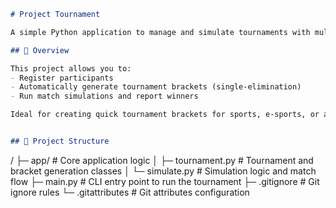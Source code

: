 ```markdown
# Project Tournament

A simple Python application to manage and simulate tournaments with multiple participants.

## 🧠 Overview

This project allows you to:
- Register participants
- Automatically generate tournament brackets (single-elimination)
- Run match simulations and report winners

Ideal for creating quick tournament brackets for sports, e-sports, or any competitive events.


## 📂 Project Structure


```
/
├─ app/               # Core application logic
│   ├─ tournament.py  # Tournament and bracket generation classes
│   └─ simulate.py    # Simulation logic and match flow
├─ main.py            # CLI entry point to run the tournament
├─ .gitignore         # Git ignore rules
└─ .gitattributes     # Git attributes configuration

```
